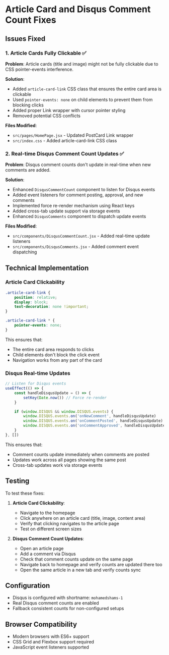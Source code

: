 # Article Card and Disqus Comment Count Fixes

## Issues Fixed

### 1. Article Cards Fully Clickable ✅

**Problem**: Article cards (title and image) might not be fully clickable due to CSS pointer-events interference.

**Solution**: 
- Added `article-card-link` CSS class that ensures the entire card area is clickable
- Used `pointer-events: none` on child elements to prevent them from blocking clicks
- Added proper Link wrapper with cursor pointer styling
- Removed potential CSS conflicts

**Files Modified**:
- `src/pages/HomePage.jsx` - Updated PostCard Link wrapper
- `src/index.css` - Added article-card-link CSS class

### 2. Real-time Disqus Comment Count Updates ✅

**Problem**: Disqus comment counts don't update in real-time when new comments are added.

**Solution**:
- Enhanced `DisqusCommentCount` component to listen for Disqus events
- Added event listeners for comment posting, approval, and new comments
- Implemented force re-render mechanism using React keys
- Added cross-tab update support via storage events
- Enhanced `DisqusComments` component to dispatch update events

**Files Modified**:
- `src/components/DisqusCommentCount.jsx` - Added real-time update listeners
- `src/components/DisqusComments.jsx` - Added comment event dispatching

## Technical Implementation

### Article Card Clickability
```css
.article-card-link {
    position: relative;
    display: block;
    text-decoration: none !important;
}

.article-card-link * {
    pointer-events: none;
}
```

This ensures that:
- The entire card area responds to clicks
- Child elements don't block the click event
- Navigation works from any part of the card

### Disqus Real-time Updates
```javascript
// Listen for Disqus events
useEffect(() => {
    const handleDisqusUpdate = () => {
        setKey(Date.now()) // Force re-render
    }

    if (window.DISQUS && window.DISQUS.events) {
        window.DISQUS.events.on('onNewComment', handleDisqusUpdate)
        window.DISQUS.events.on('onCommentPosted', handleDisqusUpdate)
        window.DISQUS.events.on('onCommentApproved', handleDisqusUpdate)
    }
}, [])
```

This ensures that:
- Comment counts update immediately when comments are posted
- Updates work across all pages showing the same post
- Cross-tab updates work via storage events

## Testing

To test these fixes:

1. **Article Card Clickability**:
   - Navigate to the homepage
   - Click anywhere on an article card (title, image, content area)
   - Verify that clicking navigates to the article page
   - Test on different screen sizes

2. **Disqus Comment Count Updates**:
   - Open an article page
   - Add a comment via Disqus
   - Check that comment counts update on the same page
   - Navigate back to homepage and verify counts are updated there too
   - Open the same article in a new tab and verify counts sync

## Configuration

- Disqus is configured with shortname: `mohamedshams-1`
- Real Disqus comment counts are enabled
- Fallback consistent counts for non-configured setups

## Browser Compatibility

- Modern browsers with ES6+ support
- CSS Grid and Flexbox support required
- JavaScript event listeners supported
